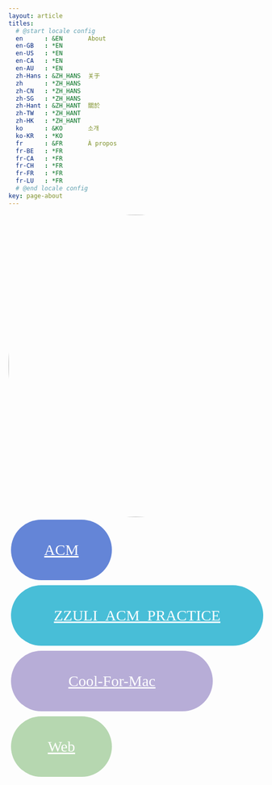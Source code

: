 ```yaml
---
layout: article
titles:
  # @start locale config
  en      : &EN       About
  en-GB   : *EN
  en-US   : *EN
  en-CA   : *EN
  en-AU   : *EN
  zh-Hans : &ZH_HANS  关于
  zh      : *ZH_HANS
  zh-CN   : *ZH_HANS
  zh-SG   : *ZH_HANS
  zh-Hant : &ZH_HANT  關於
  zh-TW   : *ZH_HANT
  zh-HK   : *ZH_HANT
  ko      : &KO       소개
  ko-KR   : *KO
  fr      : &FR       À propos
  fr-BE   : *FR
  fr-CA   : *FR
  fr-CH   : *FR
  fr-FR   : *FR
  fr-LU   : *FR
  # @end locale config
key: page-about
---
```






<a href="https://github.com/Chivas-Regal">
<img src="https://i.loli.net/2021/10/06/r18V35lIOm2KAdW.jpg"
style="
	display: block;
	width: 600px;
	border-radius: 50%;
	top: 200px;
"></a>

<div>
<a href="https://github.com/Chivas-Regal/ACM" style="
color: #ffffff;
display: block;
float: left;
padding: 5px;
"><div style="
                  background-color: #6485D7;
                  border-radius: 60px; 
                  width: 200px;
                  height: 120px;
                  color: white;
                  text-align: center;
                  font-family: Fira Code;
                  font-size: 30px;
                  line-height: 4;
                  ">ACM</div></a>
<a href="https://github.com/Chivas-Regal/ZZULI_ACM_PRACTICE" style="
color: #ffffff;
display: block;
float: left;
padding: 5px;
"><div style="
                  background-color: #48BED7;
                  border-radius: 60px; 
                  width: 500px;
                  height: 120px;
                  color: white;
                  text-align: center;
                  font-family: Fira Code;
                  font-size: 30px;
                  line-height: 4;
                  ">ZZULI_ACM_PRACTICE</div></a>
<a href="https://github.com/Chivas-Regal/Cool-For-Mac" style="
color: #ffffff;
display: block;
float: left;
padding: 5px;
"><div style="
                  background-color: #B7ADD7;
                  border-radius: 60px; 
                  width: 400px;
                  height: 120px;
                  color: white;
                  text-align: center;
                  font-family: Fira Code;
                  font-size: 30px;
                  line-height: 4;
                  ">Cool-For-Mac</div></a>
<a href="https://github.com/Chivas-Regal/Web" style="
color: #ffffff;
display: block;
float: left;
padding: 5px;
"><div style="
                  background-color: #B6D7B0;
                  border-radius: 60px; 
                  width: 200px;
                  height: 120px;
                  color: white;
                  text-align: center;
                  font-family: Fira Code;
                  font-size: 30px;
                  line-height: 4;
                  ">Web</div></a>
</div>
